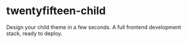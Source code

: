 twentyfifteen-child
===================

Design your child theme in a few seconds. A full frontend development stack, ready to deploy.
